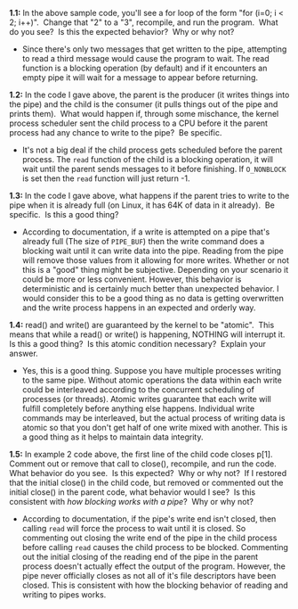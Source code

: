 **1.1:** In the above sample code, you'll see a for loop of the form "for (i=0; i < 2; i++)".  Change that "2" to a "3", recompile, and run the program.  What do you see?  Is this the expected behavior?  Why or why not?
- Since there's only two messages that get written to the pipe, attempting to read a third message would cause the program to wait. The read function is a blocking operation (by default) and if it encounters an empty pipe it will wait for a message to appear before returning.

**1.2:** In the code I gave above, the parent is the producer (it writes things into the pipe) and the child is the consumer (it pulls things out of the pipe and prints them).  What would happen if, through some mischance, the kernel process scheduler sent the child process to a CPU before it the parent process had any chance to write to the pipe?  Be specific.
- It's not a big deal if the child process gets scheduled before the parent process. The `read` function of the child is a blocking operation, it will wait until the parent sends messages to it before finishing. If `O_NONBLOCK` is set then the `read` function will just return -1.

**1.3:** In the code I gave above, what happens if the parent tries to write to the pipe when it is already full (on Linux, it has 64K of data in it already).  Be specific.  Is this a good thing?
- According to documentation, if a write is attempted on a pipe that's already full (The size of `PIPE_BUF`) then the write command does a blocking wait until it can write data into the pipe. Reading from the pipe will remove those values from it allowing for more writes. Whether or not this is a "good" thing might be subjective. Depending on your scenario it could be more or less convenient. However, this behavior is deterministic and is certainly much better than unexpected behavior. I would consider this to be a good thing as no data is getting overwritten and the write process happens in an expected and orderly way.

**1.4:** read() and write() are guaranteed by the kernel to be "atomic".  This means that while a read() or write() is happening, NOTHING will interrupt it.  Is this a good thing?  Is this atomic condition necessary?  Explain your answer.
- Yes, this is a good thing. Suppose you have multiple processes writing to the same pipe. Without atomic operations the data within each write could be interleaved according to the concurrent scheduling of processes (or threads). Atomic writes guarantee that each write will fulfill completely before anything else happens. Individual write commands may be interleaved, but the actual process of writing data is atomic so that you don't get half of one write mixed with another. This is a good thing as it helps to maintain data integrity.

**1.5:** In example 2 code above, the first line of the child code closes p\[1].  Comment out or remove that call to close(), recompile, and run the code.  What behavior do you see.  Is this expected?  Why or why not?  If I restored that the initial close() in the child code, but removed or commented out the initial close() in the parent code, what behavior would I see?  Is this consistent with _how blocking works with a pipe_?  Why or why not?
- According to documentation, if the pipe's write end isn't closed, then calling `read` will force the process to wait until it is closed. So commenting out closing the write end of the pipe in the child process before calling `read` causes the child process to be blocked. Commenting out the initial closing of the reading end of the pipe in the parent process doesn't actually effect the output of the program. However, the pipe never officially closes as not all of it's file descriptors have been closed. This is consistent with how the blocking behavior of reading and writing to pipes works.